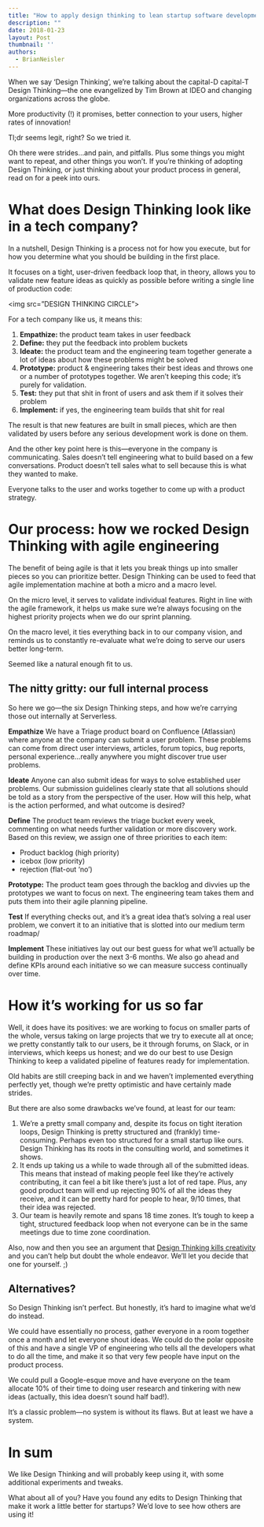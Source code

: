 ```yaml
---
title: "How to apply design thinking to lean startup software development"
description: ""
date: 2018-01-23
layout: Post
thumbnail: ''
authors:
  - BrianNeisler
---
```


When we say ‘Design Thinking’, we’re talking about the capital-D capital-T Design Thinking—the one evangelized by Tim Brown at IDEO and changing organizations across the globe.

More productivity (!) it promises, better connection to your users, higher rates of innovation!

Tl;dr seems legit, right? So we tried it.

Oh there were strides…and pain, and pitfalls. Plus some things you might want to repeat, and other things you won’t.
If you’re thinking of adopting Design Thinking, or just thinking about your product process in general, read on for a peek into ours.

# What does Design Thinking look like in a tech company?

In a nutshell, Design Thinking is a process not for how you execute, but for how you determine what you should be building in the first place. 

It focuses on a tight, user-driven feedback loop that, in theory, allows you to validate new feature ideas as quickly as possible before writing a single line of production code:

<img src=”DESIGN THINKING CIRCLE”>

For a tech company like us, it means this:
1. **Empathize:** the product team takes in user feedback
2. **Define:** they put the feedback into problem buckets
3. **Ideate:** the product team and the engineering team together generate a lot of ideas about how these problems might be solved
4. **Prototype:** product & engineering takes their best ideas and throws one or a number of prototypes together. We aren’t keeping this code; it’s purely for validation.
5. **Test:** they put that shit in front of users and ask them if it solves their problem
6. **Implement:** if yes, the engineering team builds that shit for real

The result is that new features are built in small pieces, which are then validated by users before any serious development work is done on them.

And the other key point here is this—everyone in the company is communicating. Sales doesn’t tell engineering what to build based on a few conversations. Product doesn’t tell sales what to sell because this is what they wanted to make.

Everyone talks to the user and works together to come up with a product strategy.

# Our process: how we rocked Design Thinking with agile engineering 

The benefit of being agile is that it lets you break things up into smaller pieces so you can prioritize better. Design Thinking can be used to feed that agile implementation machine at both a micro and a macro level.

On the micro level, it serves to validate individual features. Right in line with the agile framework, it helps us make sure we’re always focusing on the highest priority projects when we do our sprint planning.

On the macro level, it ties everything back in to our company vision, and reminds us to constantly re-evaluate what we’re doing to serve our users better long-term.

Seemed like a natural enough fit to us.

## The nitty gritty: our full internal process

So here we go—the six Design Thinking steps, and how we’re carrying those out internally at Serverless.

**Empathize**
We have a Triage product board on Confluence (Atlassian) where anyone at the company can submit a user problem. These problems can come from direct user interviews, articles, forum topics, bug reports, personal experience…really anywhere you might discover true user problems.

**Ideate** 
Anyone can also submit ideas for ways to solve established user problems. Our submission guidelines clearly state that all solutions should be told as a story from the perspective of the user. How will this help, what is the action performed, and what outcome is desired?

**Define**
The product team reviews the triage bucket every week, commenting on what needs further validation or more discovery work.
Based on this review, we assign one of three priorities to each item:
- Product backlog (high priority)
- icebox (low priority)
- rejection (flat-out ‘no’)

**Prototype:**
The product team goes through the backlog and divvies up the prototypes we want to focus on next. The engineering team takes them and puts them into their agile planning pipeline.

**Test**
If everything checks out, and it’s a great idea that’s solving a real user problem, we convert it to an initiative that is slotted into our medium term roadmap/

**Implement**
These initiatives lay out our best guess for what we’ll actually be building in production over the next 3-6 months. We also go ahead and define KPIs around each initiative so we can measure success continually over time.

# How it’s working for us so far

Well, it does have its positives: we are working to focus on smaller parts of the whole, versus taking on large projects that we try to execute all at once; we pretty constantly talk to our users, be it through forums, on Slack, or in interviews, which keeps us honest; and we do our best to use Design Thinking to keep a validated pipeline of features ready for implementation.

Old habits are still creeping back in and we haven’t implemented everything perfectly yet, though we’re pretty optimistic and have certainly made strides.

But there are also some drawbacks we’ve found, at least for our team:
1. We’re a pretty small company and, despite its focus on tight iteration loops, Design Thinking is pretty structured and (frankly) time-consuming. Perhaps even too structured for a small startup like ours. Design Thinking has its roots in the consulting world, and sometimes it shows.
2. It ends up taking us a while to wade through all of the submitted ideas. This means that instead of making people feel like they’re actively contributing, it can feel a bit like there’s just a lot of red tape. Plus, any good product team will end up rejecting 90% of all the ideas they receive, and it can be pretty hard for people to hear, 9/10 times, that their idea was rejected.
3. Our team is heavily remote and spans 18 time zones. It’s tough to keep a tight, structured feedback loop when not everyone can be in the same meetings due to time zone coordination.

Also, now and then you see an argument that [Design Thinking kills creativity](https://www.slideshare.net/designsojourn/design-thinking-is-killing-creativity) and you can’t help but doubt the whole endeavor. We’ll let you decide that one for yourself. ;)

## Alternatives?

So Design Thinking isn’t perfect. But honestly, it’s hard to imagine what we’d do instead.

We could have essentially no process, gather everyone in a room together once a month and let everyone shout ideas. We could do the polar opposite of this and have a single VP of engineering who tells all the developers what to do all the time, and make it so that very few people have input on the product process.

We could pull a Google-esque move and have everyone on the team allocate 10% of their time to doing user research and tinkering with new ideas (actually, this idea doesn’t sound half bad!).

It’s a classic problem—no system is without its flaws. But at least we have a system.

# In sum

We like Design Thinking and will probably keep using it, with some additional experiments and tweaks.

What about all of you? Have you found any edits to Design Thinking that make it work a little better for startups? We’d love to see how others are using it! 
